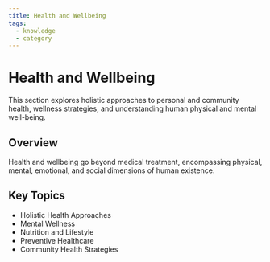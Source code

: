 ```yaml
---
title: Health and Wellbeing
tags:
  - knowledge
  - category
---
```


# Health and Wellbeing

This section explores holistic approaches to personal and community health, wellness strategies, and understanding human physical and mental well-being.

## Overview

Health and wellbeing go beyond medical treatment, encompassing physical, mental, emotional, and social dimensions of human existence.

## Key Topics

- Holistic Health Approaches
- Mental Wellness
- Nutrition and Lifestyle
- Preventive Healthcare
- Community Health Strategies
